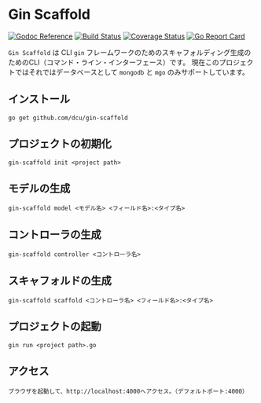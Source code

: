 # Gin Scaffold

[![Godoc Reference](https://godoc.org/github.com/dcu/gin-scaffold?status.svg)](http://godoc.org/github.com/dcu/gin-scaffold)
[![Build Status](https://travis-ci.org/dcu/gin-scaffold.svg?branch=master)](https://travis-ci.org/dcu/gin-scaffold)
[![Coverage Status](https://coveralls.io/repos/github/mattn/go-colorable/badge.svg?branch=master)](https://coveralls.io/github/dcu/gin-scaffold?branch=master)
[![Go Report Card](https://goreportcard.com/badge/dcu/gin-scaffold)](https://goreportcard.com/report/dcu/gin-scaffold)

`Gin Scaffold` は CLI `gin` フレームワークのためのスキャフォルディング生成のためのCLI（コマンド・ライン・インターフェース）です。
現在このプロジェクトではそれではデータベースとして `mongodb` と `mgo` のみサポートしています。

## インストール

	go get github.com/dcu/gin-scaffold

## プロジェクトの初期化

	gin-scaffold init <project path>

## モデルの生成

	gin-scaffold model <モデル名> <フィールド名>:<タイプ名>

## コントローラの生成

	gin-scaffold controller <コントローラ名>

## スキャフォルドの生成

	gin-scaffold scaffold <コントローラ名> <フィールド名>:<タイプ名>

## プロジェクトの起動

	gin run <project path>.go

## アクセス

	ブラウザを起動して、http://localhost:4000へアクセス。（デフォルトポート:4000）

